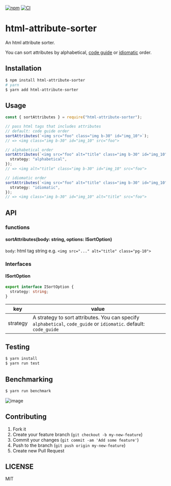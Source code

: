 [![npm](https://img.shields.io/npm/v/html-attribute-sorter)](https://www.npmjs.com/package/html-attribute-sorter)
[![CI](https://github.com/shufo/html-attribute-sorter/actions/workflows/test.yml/badge.svg?branch=main)](https://github.com/shufo/html-attribute-sorter/actions/workflows/test.yml)

# html-attribute-sorter

An html attribute sorter.

You can sort attributes by alphabetical, [code guide](https://codeguide.co/#attribute-order) or [idiomatic](https://github.com/necolas/idiomatic-html#attribute-order) order.

## Installation

```bash
$ npm install html-attribute-sorter
# yarn
$ yarn add html-attribute-sorter
```

## Usage

```typescript
const { sortAttributes } = require("html-attribute-sorter");

// pass html tags that includes attributes
// default: code guide order
sortAttributes(`<img src="foo" class="img b-30" id="img_10">`);
// => <img class="img b-30" id="img_10" src="foo">

// alphabetical order
sortAttributes(`<img src="foo" alt="title" class="img b-30" id="img_10">`, {
  strategy: "alphabetical",
});
// => <img alt="title" class="img b-30" id="img_10" src="foo">

// idiomatic order
sortAttributes(`<img src="foo" alt="title" class="img b-30" id="img_10">`, {
  strategy: "idiomatic",
});
// => <img class="img b-30" id="img_10" alt="title" src="foo">
```

## API

### functions

#### sortAttributes(body: string, options: ISortOption)

`body`: html tag string e.g. `<img src="..." alt="title" class="pg-10">`

### Interfaces

#### ISortOption

```typescript
export interface ISortOption {
  strategy: string;
}
```

| key      | value                                                                                                             |
| -------- | ----------------------------------------------------------------------------------------------------------------- |
| strategy | A strategy to sort attributes. You can specify `alphabetical`, `code_guide` or `idiomatic`. default: `code_guide` |

## Testing

```bash
$ yarn install
$ yarn run test
```

## Benchmarking

```bash
$ yarn run benchmark
```

![image](https://user-images.githubusercontent.com/1641039/182972283-3d7e48bf-3f8b-40b1-92c0-334a1e2fba3e.png)

## Contributing

1.  Fork it
2.  Create your feature branch (`git checkout -b my-new-feature`)
3.  Commit your changes (`git commit -am 'Add some feature'`)
4.  Push to the branch (`git push origin my-new-feature`)
5.  Create new Pull Request

## LICENSE

MIT
